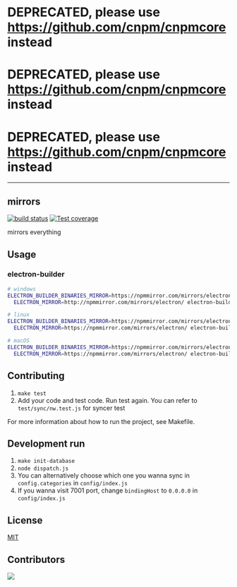 # DEPRECATED, please use https://github.com/cnpm/cnpmcore instead
# DEPRECATED, please use https://github.com/cnpm/cnpmcore instead
# DEPRECATED, please use https://github.com/cnpm/cnpmcore instead

------

mirrors
---------------

[![build status][travis-image]][travis-url]
[![Test coverage][coveralls-image]][coveralls-url]

[travis-image]: https://img.shields.io/travis/cnpm/mirrors.svg?style=flat-square
[travis-url]: https://travis-ci.org/cnpm/mirrors
[coveralls-image]: https://img.shields.io/coveralls/cnpm/mirrors.svg?style=flat-square
[coveralls-url]: https://coveralls.io/r/cnpm/mirrors?branch=master

mirrors everything

## Usage

### electron-builder

```bash
# windows
ELECTRON_BUILDER_BINARIES_MIRROR=https://npmmirror.com/mirrors/electron-builder-binaries/ \
  ELECTRON_MIRROR=http://npmmirror.com/mirrors/electron/ electron-builder build --win

# linux
ELECTRON_BUILDER_BINARIES_MIRROR=https://npmmirror.com/mirrors/electron-builder-binaries/ \
  ELECTRON_MIRROR=https://npmmirror.com/mirrors/electron/ electron-builder build --linux

# macOS
ELECTRON_BUILDER_BINARIES_MIRROR=https://npmmirror.com/mirrors/electron-builder-binaries/ \
  ELECTRON_MIRROR=https://npmmirror.com/mirrors/electron/ electron-builder build --mac
```

## Contributing

1. `make test`
2. Add your code and test code. Run test again. You can refer to `test/sync/nw.test.js` for syncer test

For more information about how to run the project, see Makefile.

## Development run

1. `make init-database`
2. `node dispatch.js`
3. You can alternatively choose which one you wanna sync in `config.categories` in `config/index.js`
4. If you wanna visit 7001 port, change `bindingHost` to `0.0.0.0` in `config/index.js`

## License

[MIT](LICENSE.txt)

## Contributors

[![](https://ergatejs.implements.io/badges/contributors/cnpm/mirrors.svg?width=1250&size=96&padding=6)](https://github.com/cnpm/mirrors/graphs/contributors)
